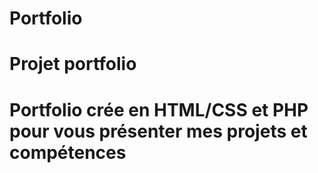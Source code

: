 # Portfolio
<h1> Projet portfolio <h1>
<p>Portfolio crée en HTML/CSS et PHP pour vous présenter mes projets et compétences <p>
